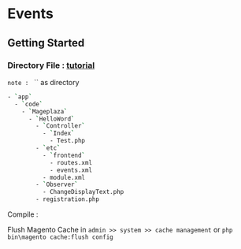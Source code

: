 # Events

## Getting Started

### Directory File : [tutorial](https://www.mageplaza.com/magento-2-module-development/magento-2-events.html)
`note : `  `` as directory
```bash
- `app`
  - `code`
    - `Mageplaza`
      - `HelloWord`
        - `Controller`
          - `Index`
            - Test.php
        - `etc`
          - `frontend`
            - routes.xml
            - events.xml
          - module.xml
        - `Observer`
          - ChangeDisplayText.php
        - registration.php
```

Compile : 

Flush Magento Cache in `admin >> system >> cache management` or `php bin\magento cache:flush config`
